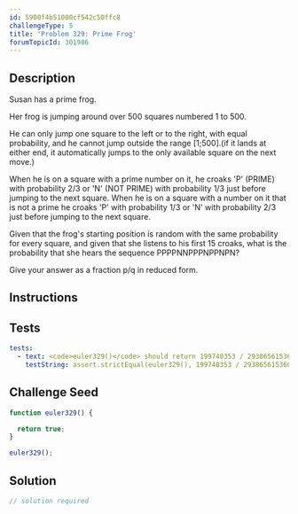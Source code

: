 ```yaml
---
id: 5900f4b51000cf542c50ffc8
challengeType: 5
title: 'Problem 329: Prime Frog'
forumTopicId: 301986
---
```


## Description

<section id='description'>

Susan has a prime frog.

Her frog is jumping around over 500 squares numbered 1 to 500.

He can only jump one square to the left or to the right, with equal probability, and he cannot jump outside the range \[1;500].(if it lands at either end, it automatically jumps to the only available square on the next move.)

When he is on a square with a prime number on it, he croaks 'P' (PRIME) with probability 2/3 or 'N' (NOT PRIME) with probability 1/3 just before jumping to the next square. When he is on a square with a number on it that is not a prime he croaks 'P' with probability 1/3 or 'N' with probability 2/3 just before jumping to the next square.

Given that the frog's starting position is random with the same probability for every square, and given that she listens to his first 15 croaks, what is the probability that she hears the sequence PPPPNNPPPNPPNPN?

Give your answer as a fraction p/q in reduced form.

</section>

## Instructions

<section id='instructions'>

</section>

## Tests

<section id='tests'>

```yml
tests:
  - text: <code>euler329()</code> should return 199740353 / 29386561536000.
    testString: assert.strictEqual(euler329(), 199740353 / 29386561536000);

```

</section>

## Challenge Seed

<section id='challengeSeed'>

<div id='js-seed'>

```js
function euler329() {

  return true;
}

euler329();
```

</div>

</section>

## Solution

<section id='solution'>

```js
// solution required
```

</section>
